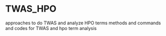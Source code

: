 # TWAS_HPO
approaches to do TWAS and analyze HPO terms
methods and commands and codes for TWAS and hpo term analysis

